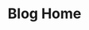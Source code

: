 ---
blog: true
home: true
icon: home
title: Blog Home
heroImage: /rosquilla.png
heroText: LucasBlog
tagline: You can put your slogan here
heroFullScreen: true
project:
  - type: link
    name: link github
    desc: Esto te llevará a mi perfil de github
    link: https://github.com/oscarlucas22
---